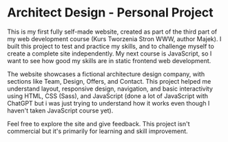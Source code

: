# Architect Design - Personal Project

This is my first fully self-made website, created as part of the third part of my web development course (Kurs Tworzenia Stron WWW, author Majek). I built this project to test and practice my skills, and to challenge myself to create a complete site independently. My next course is JavaScript, so I want to see how good my skills are in static frontend web development. 

The website showcases a fictional architecture design company, with sections like Team, Design, Offers, and Contact. This project helped me understand layout, responsive design, navigation, and basic interactivity using HTML, CSS (Sass), and JavaScript (done a lot of JavaScript with ChatGPT but i was just trying to understand how it works even though I haven't taken JavaScript course yet).  

Feel free to explore the site and give feedback. This project isn't commercial but it's primarily for learning and skill improvement.
